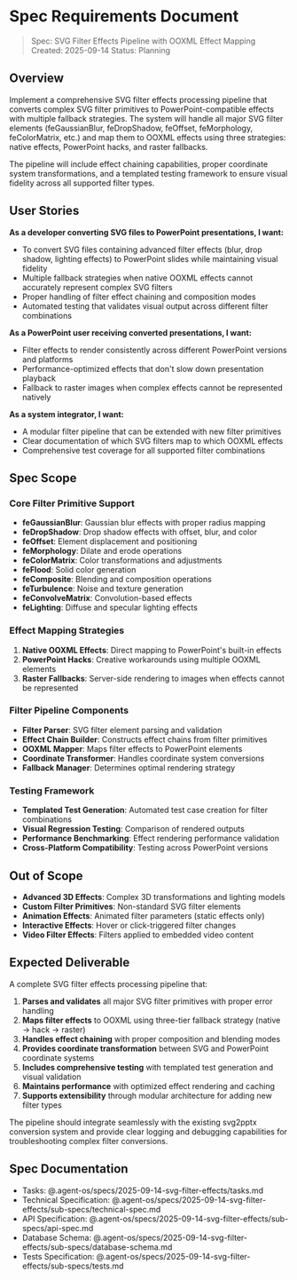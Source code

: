 # Spec Requirements Document

> Spec: SVG Filter Effects Pipeline with OOXML Effect Mapping
> Created: 2025-09-14
> Status: Planning

## Overview

Implement a comprehensive SVG filter effects processing pipeline that converts complex SVG filter primitives to PowerPoint-compatible effects with multiple fallback strategies. The system will handle all major SVG filter elements (feGaussianBlur, feDropShadow, feOffset, feMorphology, feColorMatrix, etc.) and map them to OOXML effects using three strategies: native effects, PowerPoint hacks, and raster fallbacks.

The pipeline will include effect chaining capabilities, proper coordinate system transformations, and a templated testing framework to ensure visual fidelity across all supported filter types.

## User Stories

**As a developer converting SVG files to PowerPoint presentations, I want:**
- To convert SVG files containing advanced filter effects (blur, drop shadow, lighting effects) to PowerPoint slides while maintaining visual fidelity
- Multiple fallback strategies when native OOXML effects cannot accurately represent complex SVG filters
- Proper handling of filter effect chaining and composition modes
- Automated testing that validates visual output across different filter combinations

**As a PowerPoint user receiving converted presentations, I want:**
- Filter effects to render consistently across different PowerPoint versions and platforms
- Performance-optimized effects that don't slow down presentation playback
- Fallback to raster images when complex effects cannot be represented natively

**As a system integrator, I want:**
- A modular filter pipeline that can be extended with new filter primitives
- Clear documentation of which SVG filters map to which OOXML effects
- Comprehensive test coverage for all supported filter combinations

## Spec Scope

### Core Filter Primitive Support
- **feGaussianBlur**: Gaussian blur effects with proper radius mapping
- **feDropShadow**: Drop shadow effects with offset, blur, and color
- **feOffset**: Element displacement and positioning
- **feMorphology**: Dilate and erode operations
- **feColorMatrix**: Color transformations and adjustments
- **feFlood**: Solid color generation
- **feComposite**: Blending and composition operations
- **feTurbulence**: Noise and texture generation
- **feConvolveMatrix**: Convolution-based effects
- **feLighting**: Diffuse and specular lighting effects

### Effect Mapping Strategies
1. **Native OOXML Effects**: Direct mapping to PowerPoint's built-in effects
2. **PowerPoint Hacks**: Creative workarounds using multiple OOXML elements
3. **Raster Fallbacks**: Server-side rendering to images when effects cannot be represented

### Filter Pipeline Components
- **Filter Parser**: SVG filter element parsing and validation
- **Effect Chain Builder**: Constructs effect chains from filter primitives
- **OOXML Mapper**: Maps filter effects to PowerPoint elements
- **Coordinate Transformer**: Handles coordinate system conversions
- **Fallback Manager**: Determines optimal rendering strategy

### Testing Framework
- **Templated Test Generation**: Automated test case creation for filter combinations
- **Visual Regression Testing**: Comparison of rendered outputs
- **Performance Benchmarking**: Effect rendering performance validation
- **Cross-Platform Compatibility**: Testing across PowerPoint versions

## Out of Scope

- **Advanced 3D Effects**: Complex 3D transformations and lighting models
- **Custom Filter Primitives**: Non-standard SVG filter elements
- **Animation Effects**: Animated filter parameters (static effects only)
- **Interactive Effects**: Hover or click-triggered filter changes
- **Video Filter Effects**: Filters applied to embedded video content

## Expected Deliverable

A complete SVG filter effects processing pipeline that:

1. **Parses and validates** all major SVG filter primitives with proper error handling
2. **Maps filter effects** to OOXML using three-tier fallback strategy (native → hack → raster)
3. **Handles effect chaining** with proper composition and blending modes
4. **Provides coordinate transformation** between SVG and PowerPoint coordinate systems
5. **Includes comprehensive testing** with templated test generation and visual validation
6. **Maintains performance** with optimized effect rendering and caching
7. **Supports extensibility** through modular architecture for adding new filter types

The pipeline should integrate seamlessly with the existing svg2pptx conversion system and provide clear logging and debugging capabilities for troubleshooting complex filter conversions.

## Spec Documentation

- Tasks: @.agent-os/specs/2025-09-14-svg-filter-effects/tasks.md
- Technical Specification: @.agent-os/specs/2025-09-14-svg-filter-effects/sub-specs/technical-spec.md
- API Specification: @.agent-os/specs/2025-09-14-svg-filter-effects/sub-specs/api-spec.md
- Database Schema: @.agent-os/specs/2025-09-14-svg-filter-effects/sub-specs/database-schema.md
- Tests Specification: @.agent-os/specs/2025-09-14-svg-filter-effects/sub-specs/tests.md